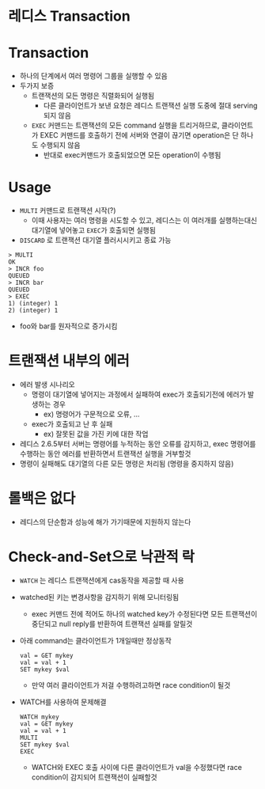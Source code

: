 # 레디스 Transaction

# Transaction

- 하나의 단계에서 여러 명령어 그룹을 실행할 수 있음
- 두가지 보증
    - 트랜잭션의 모든 명령은 직렬화되어 실행됨
        - 다른 클라이언트가 보낸 요청은 레디스 트랜잭션 실행 도중에 절대 serving되지 않음
    - `EXEC` 커맨드는 트랜잭션의 모든 command 실행을 트리거하므로, 클라이언트가 EXEC 커맨드를 호출하기 전에 서버와 연결이 끊기면 operation은 단 하나도 수행되지 않음
        - 반대로 exec커맨드가 호출되었으면 모든 operation이 수행됨

# Usage

- `MULTI` 커맨드로 트랜잭션 시작(?)
    - 이때 사용자는 여러 명령을 시도할 수 있고, 레디스는 이 여러개를 실행하는대신 대기열에 넣어놓고 `EXEC`가 호출되면 실행됨
- `DISCARD` 로 트랜잭션 대기열 플러시시키고 종료 가능

```
> MULTI
OK
> INCR foo
QUEUED
> INCR bar
QUEUED
> EXEC
1) (integer) 1
2) (integer) 1
```

- foo와 bar를 원자적으로 증가시킴

# 트랜잭션 내부의 에러

- 에러 발생 시나리오
    - 명령이 대기열에 넣어지는 과정에서 실패하여 exec가 호출되기전에 에러가 발생하는 경우
        - ex) 명령어가 구문적으로 오류, …
    - exec가 호출되고 난 후 실패
        - ex) 잘못된 값을 가진 키에 대한 작업
- 레디스 2.6.5부터 서버는 명령어를 누적하는 동안 오류를 감지하고, exec 명령어를 수행하는 동안 에러를 반환하면서 트랜잭션 실행을 거부할것
- 명령이 실패해도 대기열의 다른 모든 명령은 처리됨 (명령을 중지하지 않음)

# 롤백은 없다

- 레디스의 단순함과 성능에 해가 가기때문에 지원하지 않는다

# Check-and-Set으로 낙관적 락

- `WATCH` 는 레디스 트랜잭션에게 cas동작을 제공할 때 사용
- watched된 키는 변경사항을 감지하기 위해 모니터링됨
    - exec 커맨드 전에 적어도 하나의 watched key가 수정된다면 모든 트랜잭션이 중단되고 null reply를 반환하여 트랜잭션 실패를 알릴것
- 아래 command는 클라이언트가 1개일때만 정상동작

    ```
    val = GET mykey
    val = val + 1
    SET mykey $val
    ```

    - 만약 여러 클라이언트가 저걸 수행하려고하면 race condition이 될것
- WATCH를 사용하여 문제해결

    ```
    WATCH mykey
    val = GET mykey
    val = val + 1
    MULTI
    SET mykey $val
    EXEC
    ```

    - WATCH와 EXEC 호출 사이에 다른 클라이언트가 val을 수정했다면 race condition이 감지되어 트랜잭션이 실패할것